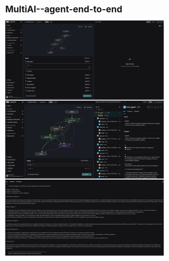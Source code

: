 # MultiAI--agent-end-to-end

![input query](./1.%20MultiAI-Agent/output/input.png?raw=true "Title")
![langsmith snapshot](./1.%20MultiAI-Agent/output/langsmith_studio.png?raw=true "Title")
![output report](./1.%20MultiAI-Agent/output/output.png?raw=true "Title")

